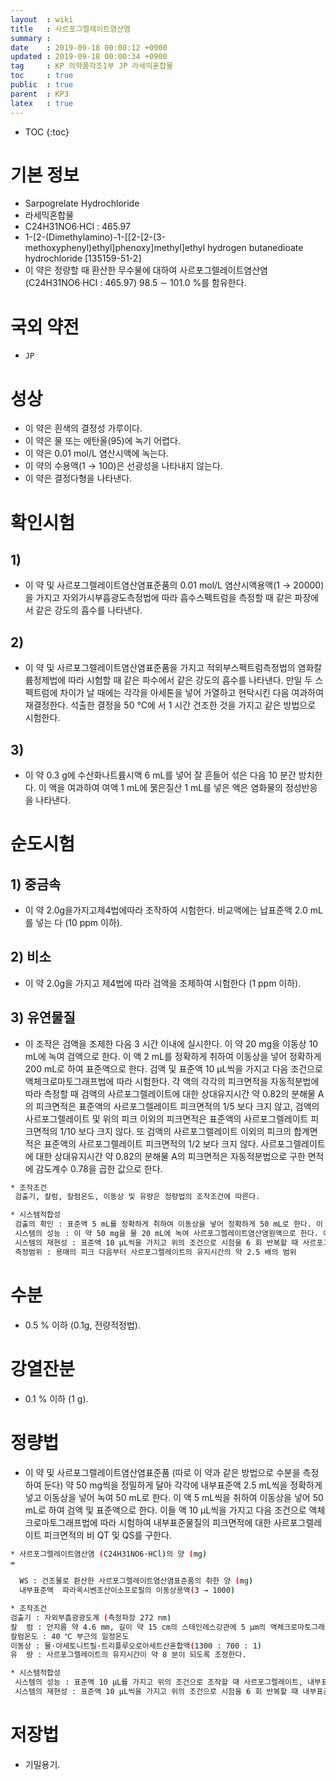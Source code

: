 ```yaml
---
layout  : wiki
title   : 사르포그렐레이트염산염
summary : 
date    : 2019-09-18 00:00:12 +0900
updated : 2019-09-18 00:00:34 +0900
tag     : KP 의약품각조1부 JP 라세믹혼합물
toc     : true
public  : true
parent  : KP3
latex   : true
---
```

* TOC
{:toc}

# 기본 정보

* Sarpogrelate Hydrochloride
* 라세믹혼합물
* C24H31NO6‧HCl : 465.97
* 1-[2-(Dimethylamino)-1-[[2-[2-(3-methoxyphenyl)ethyl]phenoxy]methyl]ethyl hydrogen butanedioate 
hydrochloride  [135159-51-2]
* 이 약은 정량할 때 환산한 무수물에 대하여 사르포그렐레이트염산염 (C24H31NO6·HCl : 465.97) 98.5 ∼ 101.0 %를 함유한다.

# 국외 약전

* ` JP `

# 성상

* 이 약은 흰색의 결정성 가루이다.
* 이 약은 물 또는 에탄올(95)에 녹기 어렵다.
* 이 약은 0.01 mol/L 염산시액에 녹는다.
* 이 약의 수용액(1 → 100)은 선광성을 나타내지 않는다. 
* 이 약은 결정다형을 나타낸다.

# 확인시험

## 1)

* 이 약 및 사르포그렐레이트염산염표준품의 0.01 mol/L 염산시액용액(1 → 20000)을 가지고 자외가시부흡광도측정법에 따라 흡수스펙트럼을 측정할 때 같은 파장에서 같은 강도의 흡수를 나타낸다.

## 2) 

* 이 약 및 사르포그렐레이트염산염표준품을 가지고 적외부스펙트럼측정법의 염화칼륨정제법에 따라 시험할 때 같은 파수에서 같은 강도의 흡수를 나타낸다. 만일 두 스펙트럼에 차이가 날 때에는 각각을 아세톤을 넣어 가열하고 현탁시킨 다음 여과하여 재결정한다. 석출한 결정을 50 °C에 서 1 시간 건조한 것을 가지고 같은 방법으로 시험한다. 

## 3) 

* 이 약 0.3 g에 수산화나트륨시액 6 mL를 넣어 잘 흔들어 섞은 다음 10 분간 방치한다. 이 액을 여과하여 여액 1 mL에 묽은질산 1 mL를 넣은 액은 염화물의 정성반응을 나타낸다.

# 순도시험 

## 1) 중금속 

* 이 약 2.0g을가지고제4법에따라 조작하여 시험한다. 비교액에는 납표준액 2.0 mL를 넣는 다 (10 ppm 이하).

## 2) 비소 

* 이 약 2.0g을 가지고 제4법에 따라 검액을 조제하여 시험한다 (1 ppm 이하).

## 3) 유연물질 
* 이 조작은 검액을 조제한 다음 3 시간 이내에 실시한다. 이 약 20 mg을 이동상 10 mL에 녹여 검액으로 한다. 이 액 2 mL를 정확하게 취하여 이동상을 넣어 정확하게 200 mL로 하여 표준액으로 한다. 검액 및 표준액 10 μL씩을 가지고 다음 조건으로 액체크로마토그래프법에 따라 시험한다. 각 액의 각각의 피크면적을 자동적분법에 따라 측정할 때 검액의 사르포그렐레이트에 대한 상대유지시간 약 0.82의 분해물 A의 피크면적은 표준액의 사르포그렐레이트 피크면적의 1/5 보다 크지 않고, 검액의 사르포그렐레이트 및 위의 피크 이외의 피크면적은 표준액의 사르포그렐레이트 피크면적의 1/10 보다 크지 않다. 또 검액의 사르포그렐레이트 이외의 피크의 합계면적은 표준액의 사르포그렐레이트 피크면적의 1/2 보다 크지 않다. 사르포그렐레이트에 대한 상대유지시간 약 0.82의 분해물 A의 피크면적은 자동적분법으로 구한 면적에 감도계수 0.78을 곱한 값으로 한다.

```sh
* 조작조건
 검출기, 칼럼, 칼럼온도, 이동상 및 유량은 정량법의 조작조건에 따른다.

* 시스템적합성
 검출의 확인 : 표준액 5 mL를 정확하게 취하여 이동상을 넣어 정확하게 50 mL로 한다. 이 액 10 μL로부터 얻은 사르포그렐레이트의 피크면적이 표준액의 사르포그렐레이트 피크면적의 7 ∼ 13 % 이다.
 시스템의 성능 : 이 약 50 mg을 물 20 mL에 녹여 사르포그렐레이트염산염원액으로 한다. 이 액 1 mL에 수산화나트륨시액 2 mL를 넣고 잘 흔들어 섞은 다음 10 분간 방치한 다음 1 mol/L 염산시액 3 mL를 넣는다. 이 액에 사르포그렐레이트염산염원액 1 mL를 넣은 다음 이동상을 넣어 50 mL로 한다. 이 액 10 μL를 가지고 위의 조건으로 시험할 때 분해물 A, 사르포그렐레이트의 순서로 유출되며 그 분리도는 3 이상이다.
 시스템의 재현성 : 표준액 10 μL씩을 가지고 위의 조건으로 시험을 6 회 반복할 때 사르포그렐레이트 피크면적의 상대표준편차는 2.0 % 이하이다.
 측정범위 : 용매의 피크 다음부터 사르포그렐레이트의 유지시간의 약 2.5 배의 범위 
```

# 수분  

* 0.5 % 이하 (0.1g, 전량적정법).

# 강열잔분  

* 0.1 % 이하 (1 g). 

# 정량법  

* 이 약 및 사르포그렐레이트염산염표준품 (따로 이 약과 같은 방법으로 수분을 측정하여 둔다) 약 50 mg씩을 정밀하게 달아 각각에 내부표준액 2.5 mL씩을 정확하게 넣고 이동상을 넣어 녹여 50 mL로 한다. 이 액 5 mL씩을 취하여 이동상을 넣어 50 mL로 하여 검액 및 표준액으로 한다. 이들 액 10 μL씩을 가지고 다음 조건으로 액체크로마토그래프법에 따라 시험하여 내부표준물질의 피크면적에 대한 사르포그렐레이트 피크면적의 비 QT 및 QS를 구한다.

```sh
* 사르포그렐레이트염산염 (C24H31NO6·HCl)의 양 (mg) 
= 

  WS : 건조물로 환산한 사르포그렐레이트염산염표준품의 취한 양 (mg)
  내부표준액  파라옥시벤조산이소프로필의 이동상용액(3 → 1000)

* 조작조건
검출기 : 자외부흡광광도계 (측정파장 272 nm)
칼  럼 : 안지름 약 4.6 mm, 길이 약 15 cm의 스테인레스강관에 5 μm의 액체크로마토그래프용 옥타데실실릴실리카겔을 충전한다.
칼럼온도 : 40 ℃ 부근의 일정온도
이동상 : 물·아세토니트릴·트리플루오로아세트산혼합액(1300 : 700 : 1)
유  량 : 사르포그렐레이트의 유지시간이 약 8 분이 되도록 조정한다. 

* 시스템적합성 
 시스템의 성능 : 표준액 10 μL를 가지고 위의 조건으로 조작할 때 사르포그렐레이트, 내부표준물질의 순서로 유출되며 그 분리도는 3 이상이다.
 시스템의 재현성 : 표준액 10 μL씩을 가지고 위의 조건으로 시험을 6 회 반복할 때 내부표준물질의 피크면적에 대한 사르포그렐레이트의 피크면적비의 상대표준편차는 1.0 % 이하이다.
```

# 저장법 

* 기밀용기.


